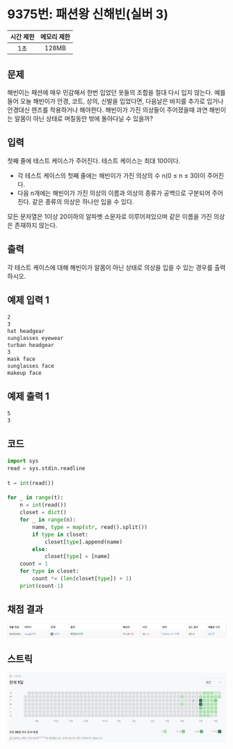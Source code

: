 # 9375번: 패션왕 신해빈(실버 3)
| 시간 제한 | 메모리 제한 |
|:-----:|:------:|
|  1초   | 128MB  |

## 문제
해빈이는 패션에 매우 민감해서 한번 입었던 옷들의 조합을 절대 다시 입지 않는다. 예를 들어 오늘 해빈이가 안경, 코트, 상의, 신발을 입었다면, 다음날은 바지를 추가로 입거나 안경대신 렌즈를 착용하거나 해야한다. 해빈이가 가진 의상들이 주어졌을때 과연 해빈이는 알몸이 아닌 상태로 며칠동안 밖에 돌아다닐 수 있을까?

## 입력
첫째 줄에 테스트 케이스가 주어진다. 테스트 케이스는 최대 100이다.

- 각 테스트 케이스의 첫째 줄에는 해빈이가 가진 의상의 수 n(0 ≤ n ≤ 30)이 주어진다.
- 다음 n개에는 해빈이가 가진 의상의 이름과 의상의 종류가 공백으로 구분되어 주어진다. 같은 종류의 의상은 하나만 입을 수 있다.

모든 문자열은 1이상 20이하의 알파벳 소문자로 이루어져있으며 같은 이름을 가진 의상은 존재하지 않는다.

## 출력
각 테스트 케이스에 대해 해빈이가 알몸이 아닌 상태로 의상을 입을 수 있는 경우를 출력하시오.

## 예제 입력 1
```text
2
3
hat headgear
sunglasses eyewear
turban headgear
3
mask face
sunglasses face
makeup face
```
## 예제 출력 1
```text
5
3
```

## 코드
```python
import sys
read = sys.stdin.readline

t = int(read())

for _ in range(t):
    n = int(read())
    closet = dict()
    for _ in range(n):
        name, type = map(str, read().split())
        if type in closet:
            closet[type].append(name)
        else:
            closet[type] = [name]
    count = 1
    for type in closet:
        count *= (len(closet[type]) + 1)
    print(count-1)
```

## 채점 결과
![image](result_img.png)

## 스트릭
![image](streak_img.png)